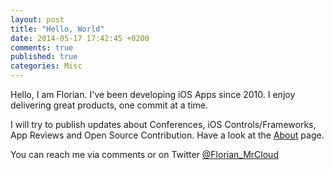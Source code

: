 ```yaml
---
layout: post
title: "Hello, World"
date: 2014-05-17 17:42:45 +0200
comments: true
published: true
categories: Misc
---
```

Hello, I am Florian.
I've been developing iOS Apps since 2010.
I enjoy delivering great products, one commit at a time.

I will try to publish updates about Conferences, iOS Controls/Frameworks, App Reviews and Open Source Contribution.
Have a look at the [About](/about/) page.

You can reach me via comments or on Twitter [@Florian_MrCloud](http://twitter.com/Florian_MrCloud)
